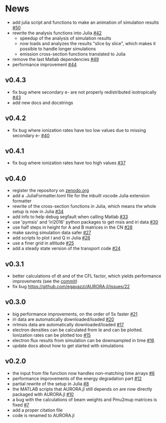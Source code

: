 # News
- add julia script and functions to make an animation of simulation results [#50](https://github.com/egavazzi/AURORA.jl/pull/50)
- rewrite the analysis functions into Julia [#42](https://github.com/egavazzi/AURORA.jl/pull/42)
  - speedup of the analysis of simulation results
  - now loads and analyzes the results "slice by slice", which makes it possible to handle longer simulations
  - emission cross-section functions translated to Julia
- remove the last Matlab dependencies [#49](https://github.com/egavazzi/AURORA.jl/pull/49)
- performance improvement [#44](https://github.com/egavazzi/AURORA.jl/pull/44)

## v0.4.3
- fix bug where secondary e- are not properly redistributed isotropically [#43](https://github.com/egavazzi/AURORA.jl/pull/43)
- add new docs and docstrings

## v0.4.2
- fix bug where ionization rates have too low values due to missing secondary e- [#40](https://github.com/egavazzi/AURORA.jl/pull/40)

## v0.4.1
- fix bug where ionization rates have too high values [#37](https://github.com/egavazzi/AURORA.jl/pull/37)

## v0.4.0
- register the repository on [zenodo.org](https://zenodo.org/)
- add a .JuliaFormatter.toml file for the inbuilt vscode Julia extension formatter
- rewrite of the cross-section functions in Julia, which means the whole setup is now in Julia [#34](https://github.com/egavazzi/AURORA.jl/pull/34)
- add info to help debug segfault when calling Matlab [#33](https://github.com/egavazzi/AURORA.jl/pull/33)
- use 'pymsis' and 'iri2016' python packages to get msis and iri data [#30](https://github.com/egavazzi/AURORA.jl/pull/30)
- use half steps in height for A and B matrices in the CN [#28](https://github.com/egavazzi/AURORA.jl/pull/28)
- make saving simulation data safer [#27](https://github.com/egavazzi/AURORA.jl/pull/27)
- add scripts to plot I and Q in Julia [#26](https://github.com/egavazzi/AURORA.jl/pull/26)
- use a finer grid in altitude [#25](https://github.com/egavazzi/AURORA.jl/pull/25)
- add a steady state version of the transport code [#24](https://github.com/egavazzi/AURORA.jl/pull/24)

## v0.3.1
- better calculations of dt and of the CFL factor, which yields performance improvements (see the [commit](https://github.com/egavazzi/AURORA.jl/commit/31274452819201eb28d64be530baf85cb521e291))
- fix bug https://github.com/egavazzi/AURORA.jl/issues/22

## v0.3.0
- big performance improvements, on the order of 5x faster [#21](https://github.com/egavazzi/AURORA.jl/pull/21)
- iri data are automatically downloaded/loaded [#20](https://github.com/egavazzi/AURORA.jl/pull/20)
- nrlmsis data are automatically downloaded/loaded [#17](https://github.com/egavazzi/AURORA.jl/pull/17)
- electron densities can be calculated from Ie and can be plotted. Ionization rates can be plotted too [#15](https://github.com/egavazzi/AURORA.jl/pull/15)
- electron flux results from simulation can be downsampled in time [#16](https://github.com/egavazzi/AURORA.jl/pull/16)
- update docs about how to get started with simulations

## v0.2.0
- the input from file function now handles non-matching time arrays [#6](https://github.com/egavazzi/AURORA.jl/pull/6)
- performance improvements of the energy degradation part [#12](https://github.com/egavazzi/AURORA.jl/pull/12)
- partial rewrite of the setup in Julia [#8](https://github.com/egavazzi/AURORA.jl/pull/8)
- the MATLAB scripts that AURORA.jl still depends on are now directly packaged with AURORA.jl [#10](https://github.com/egavazzi/AURORA.jl/pull/10)
- a bug with the calculations of beam weights and Pmu2mup matrices is fixed [#7](https://github.com/egavazzi/AURORA.jl/issues/7)
- add a proper citation file
- code is renamed to AURORA.jl
